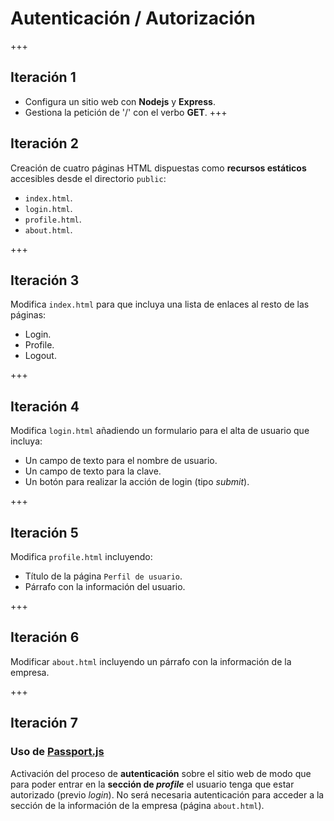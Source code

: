 # Autenticación / Autorización

+++
## Iteración 1
* Configura un sitio web con __Nodejs__ y __Express__.
* Gestiona la petición de '/' con el verbo __GET__.
+++
## Iteración 2
Creación de cuatro páginas HTML dispuestas como **recursos estáticos** accesibles desde el directorio `public`:
* `index.html`.
* `login.html`.
* `profile.html`.
* `about.html`.

+++

## Iteración 3
Modifica `index.html` para que incluya una lista de enlaces al resto de las páginas:
* Login.
* Profile.
* Logout.

+++
## Iteración 4
Modifica `login.html` añadiendo un formulario para el alta de usuario que incluya:
* Un campo de texto para el nombre de usuario.
* Un campo de texto para la clave.
* Un botón para realizar la acción de login (tipo _submit_).

+++
## Iteración 5
Modifica `profile.html` incluyendo:
* Título de la página `Perfil de usuario`.
* Párrafo con la información del usuario.

+++
## Iteración 6
Modificar `about.html` incluyendo un párrafo con la información de la empresa.

+++
## Iteración 7
### Uso de [Passport.js](http://passportjs.org/)
Activación del proceso de **autenticación** sobre el sitio web de modo que para poder entrar en la **sección de _profile_** el usuario tenga que estar autorizado (previo _login_). No será necesaria autenticación para acceder a la sección de la información de la empresa (página `about.html`).
